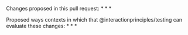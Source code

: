 <!---
You can link to an issue you are solving by typing #. Type the issue or pull request number or title to filter the list, and then press either tab or enter to complete the highlighted result. (https://docs.github.com/en/get-started/writing-on-github/getting-started-with-writing-and-formatting-on-github/basic-writing-and-formatting-syntax#referencing-issues-and-pull-requests).
--->

Changes proposed in this pull request:
*
* 
* 

Proposed ways contexts in which that @interactionprinciples/testing can evaluate these changes:
*
*
*
